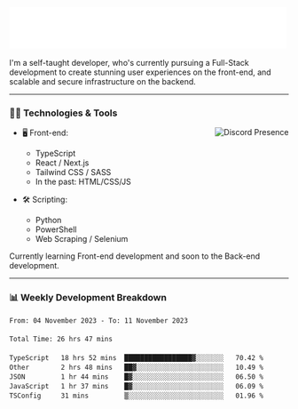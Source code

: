 <img src="assets/wave.svg" alt=":wave:" />

I'm a self-taught developer, who's currently pursuing a Full-Stack development to create stunning user experiences on the front-end, and scalable and secure infrastructure on the backend.

---

### 🧑‍💻 Technologies & Tools

<a href="https://discord.com/users/414304208649453568" target="_blank" rel="nofollow">
   <img src="https://lanyard-profile-readme.vercel.app/api/414304208649453568?idleMessage=Probably%20doing%20something%20else..." alt="Discord Presence" align="right">
</a>

- 🖥️ Front-end:

  - TypeScript
  - React / Next.js
  - Tailwind CSS / SASS
  - In the past: HTML/CSS/JS

- 🛠 Scripting:

  - Python
  - PowerShell
  - Web Scraping / Selenium

Currently learning Front-end development and soon to the Back-end development.

---

### 📊 Weekly Development Breakdown

<!-- ![ccrsxx's GitHub Stats](https://github-readme-stats.vercel.app/api?username=ccrsxx&count_private=true&theme=tokyonight) -->
<!-- ![ccrsxx's Top Langs](https://github-readme-stats.vercel.app/api/top-langs/?username=ccrsxx&hide=lua,java,html&theme=tokyonight) -->

<!--START_SECTION:waka-->

```txt
From: 04 November 2023 - To: 11 November 2023

Total Time: 26 hrs 47 mins

TypeScript   18 hrs 52 mins  █████████████████▓░░░░░░░   70.42 %
Other        2 hrs 48 mins   ██▓░░░░░░░░░░░░░░░░░░░░░░   10.49 %
JSON         1 hr 44 mins    █▓░░░░░░░░░░░░░░░░░░░░░░░   06.50 %
JavaScript   1 hr 37 mins    █▓░░░░░░░░░░░░░░░░░░░░░░░   06.09 %
TSConfig     31 mins         ▒░░░░░░░░░░░░░░░░░░░░░░░░   01.96 %
```

<!--END_SECTION:waka-->
